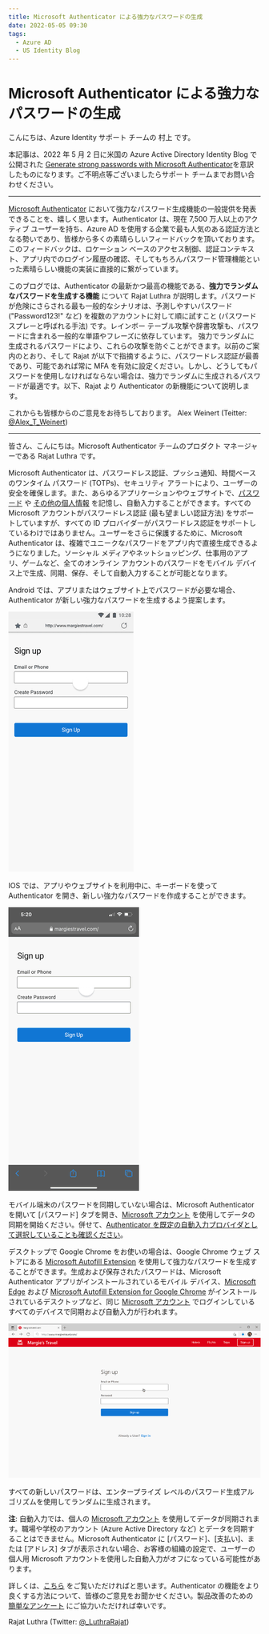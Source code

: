 ```yaml
---
title: Microsoft Authenticator による強力なパスワードの生成
date: 2022-05-05 09:30
tags:
  - Azure AD
  - US Identity Blog
---
```


# Microsoft Authenticator による強力なパスワードの生成

こんにちは、Azure Identity サポート チームの 村上 です。

本記事は、2022 年 5 月 2 日に米国の Azure Active Directory Identity Blog で公開された [Generate strong passwords with Microsoft Authenticator​](https://techcommunity.microsoft.com/t5/azure-active-directory-identity/generate-strong-passwords-with-microsoft-authenticator/ba-p/3299050) を意訳したものになります。ご不明点等ございましたらサポート チームまでお問い合わせください。

---

[Microsoft Authenticator](https://go.microsoft.com/fwlink/?linkid=2174134) において強力なパスワード生成機能の一般提供を発表できることを、嬉しく思います。Authenticator は、現在 7,500 万人以上のアクティブ ユーザーを持ち、Azure AD を使用する企業で最も人気のある認証方法となる勢いであり、皆様から多くの素晴らしいフィードバックを頂いております。このフィードバックは、ロケーション ベースのアクセス制御、認証コンテキスト、アプリ内でのログイン履歴の確認、そしてもちろんパスワード管理機能といった素晴らしい機能の実装に直接的に繋がっています。 

このブログでは、Authenticator の最新かつ最高の機能である、**強力でランダムなパスワードを生成する機能** について Rajat Luthra が説明します。パスワードが危険にさらされる最も一般的なシナリオは、予測しやすいパスワード ("Password123!" など) を複数のアカウントに対して順に試すこと (パスワード スプレーと呼ばれる手法) です。レインボー テーブル攻撃や辞書攻撃も、パスワードに含まれる一般的な単語やフレーズに依存しています。 強力でランダムに生成されるパスワードにより、これらの攻撃を防ぐことができます。以前のご案内のとおり、そして Rajat が以下で指摘するように、パスワードレス認証が最善であり、可能であれば常に MFA を有効に設定ください。しかし、どうしてもパスワードを使用しなければならない場合は、強力でランダムに生成されるパスワードが最適です。以下、Rajat より Authenticator の新機能について説明します。
 
これからも皆様からのご意見をお待ちしております。 
Alex Weinert (Teitter: [@Alex_T_Weinert](https://twitter.com/Alex_T_Weinert))

-----

皆さん、こんにちは。Microsoft Authenticator チームのプロダクト マネージャーである Rajat Luthra です。

Microsoft Authenticator は、パスワードレス認証、プッシュ通知、時間ベースのワンタイム パスワード (TOTPs)、セキュリティ アラートにより、ユーザーの安全を確保します。また、あらゆるアプリケーションやウェブサイトで、[パスワード](https://techcommunity.microsoft.com/t5/azure-active-directory-identity/securely-manage-and-autofill-passwords-across-all-your-mobile/ba-p/1994720) や [その他の個人情報](https://jpazureid.github.io/blog/azure-active-directory/autofill-your-addresses-and-payment-info-with-microsoft/) を記憶し、自動入力することができます。すべての Microsoft アカウントがパスワードレス認証 (最も望ましい認証方法) をサポートしていますが、すべての ID プロバイダーがパスワードレス認証をサポートしているわけではありません。ユーザーをさらに保護するために、Microsoft Authenticator は、複雑でユニークなパスワードをアプリ内で直接生成できるようになりました。ソーシャル メディアやネットショッピング、仕事用のアプリ、ゲームなど、全てのオンライン アカウントのパスワードをモバイル デバイス上で生成、同期、保存、そして自動入力することが可能となります。

Android では、アプリまたはウェブサイト上でパスワードが必要な場合、Authenticator が新しい強力なパスワードを生成するよう提案します。

![](./generate-strong-passwords-with-microsoft-authenticator/image01.gif)

IOS では、アプリやウェブサイトを利用中に、キーボードを使って Authenticator を開き、新しい強力なパスワードを作成することができます。

![](./generate-strong-passwords-with-microsoft-authenticator/image02.gif)

モバイル端末のパスワードを同期していない場合は、Microsoft Authenticator を開いて [パスワード] タブを開き、[Microsoft アカウント](https://account.microsoft.com/account) を使用してデータの同期を開始ください。併せて、[Authenticator を既定の自動入力プロバイダとして選択していることも確認ください](https://go.microsoft.com/fwlink/?linkid=2172589)。

デスクトップで Google Chrome をお使いの場合は、Google Chrome ウェブ ストアにある [Microsoft Autofill Extension](https://go.microsoft.com/fwlink/?linkid=2174025) を使用して強力なパスワードを生成することができます。生成および保存されたパスワードは、Microsoft Authenticator アプリがインストールされているモバイル デバイス、[Microsoft Edge](https://go.microsoft.com/fwlink/?linkid=2172875) および [Microsoft Autofill Extension for Google Chrome](https://go.microsoft.com/fwlink/?linkid=2174025) がインストールされているデスクトップなど、同じ [Microsoft アカウント](https://go.microsoft.com/fwlink/?linkid=2144423) でログインしているすべてのデバイスで同期および自動入力が行われます。

![](./generate-strong-passwords-with-microsoft-authenticator/image03.gif)

すべての新しいパスワードは、エンタープライズ レベルのパスワード生成アルゴリズムを使用してランダムに生成されます。

**注**: 自動入力では、個人の [Microsoft アカウント](https://go.microsoft.com/fwlink/?linkid=2144423) を使用してデータが同期されます。職場や学校のアカウント (Azure Active Directory など) とデータを同期することはできません。Microsoft Authenticator に [パスワード]、[支払い]、または [アドレス] タブが表示されない場合、お客様の組織の設定で、ユーザーの個人用 Microsoft アカウントを使用した自動入力がオフになっている可能性があります。

詳しくは、[こちら](https://go.microsoft.com/fwlink/?linkid=2172589) をご覧いただければと思います。Authenticator の機能をより良くする方法について、皆様のご意見をお聞かせください。製品改善のための [簡単なアンケート](https://forms.office.com/r/KnSdMABzVM) にご協力いただければ幸いです。

Rajat Luthra (Twitter: [@_LuthraRajat](https://twitter.com/_luthrarajat))
